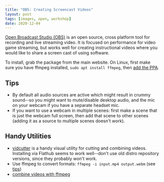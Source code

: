 ```yaml
---
title: "OBS: Creating Screencast Videos"
layout: post
tags: [images, open, workshop]
date: 2020-12-04
---
```


[Open Broadcast Studio (OBS)](https://obsproject.com/) is an open source, cross platform tool for recording and live streaming video. 
It is focused on performance for video game streaming, but works well for creating instructional videos where you would like to share a screen cast of using software.

To install, grab the package from the main website. 
On Linux, first make sure you have ffmpeg installed, `sudo apt install ffmpeg`, then [add the PPA](https://obsproject.com/wiki/install-instructions#linux).

## Tips

- By default all audio sources are active which might result in crummy sound--so you might want to mute/disable desktop audio, and the mic on your webcam if you have a separate headset mic.
- If you want to use a webcam in multiple scenes: first make a scene that is just the webcam full screen, then add that scene to other scenes (adding it as a source to multiple scenes doesn't work).

## Handy Utilities

- [vidcutter](https://github.com/ozmartian/vidcutter) is a handy visual utility for cutting and combining videos. Installing via Flathub seems to work well--don't use old distro repository versions, since they probably won't work.
- Use ffmpeg to convert formats: `ffmpeg -i input.mp4 output.webm` (see [tips](https://opensource.com/article/17/6/ffmpeg-convert-media-file-formats))
- [combine videos with ffmpeg](https://trac.ffmpeg.org/wiki/Concatenate)
